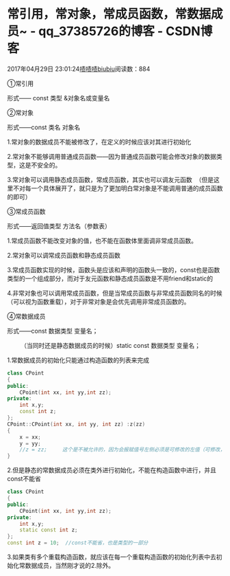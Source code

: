 # 常引用，常对象，常成员函数，常数据成员~ - qq_37385726的博客 - CSDN博客





2017年04月29日 23:01:24[啧啧啧biubiu](https://me.csdn.net/qq_37385726)阅读数：884








①常引用

形式—— const 类型 &对象名或变量名

②常对象

形式——const 类名 对象名

1.常对象的数据成员不能被修改了，在定义的时候应该对其进行初始化

2.常对象不能够调用普通成员函数——因为普通成员函数可能会修改对象的数据类型，这是不安全的。

3.常对象可以调用静态成员函数，常成员函数，其实也可以调友元函数  （但是这里不对每一个具体展开了，就只是为了更加明白常对象是不能调用普通的成员函数的即可）

③常成员函数

形式——返回值类型 方法名（参数表）

1.常成员函数不能改变对象的值，也不能在函数体里面调非常成员函数。

2.常对象可以调常成员函数和静态成员函数

3.常成员函数实现的时候，函数头是应该和声明的函数头一致的，const也是函数类型的一个组成部分，而对于友元函数和静态成员函数是不用friend和static的

4.非常对象也可以调用常成员函数，但是当常成员函数与非常成员函数同名的时候（可以视为函数重载），对于非常对象是会优先调用非常成员函数的。

④常数据成员

形式——const 数据类型 变量名；

        （当同时还是静态数据成员的时候）static const 数据类型 变量名；

1.常数据成员的初始化只能通过构造函数的列表来完成




```cpp
class CPoint
{
public:
	CPoint(int xx, int yy,int zz);
private:
	int x,y;
	const int z;
};
CPoint::CPoint(int xx, int yy, int zz) :z(zz)
{
	x = xx;
	y = yy;
	//z = zz;     这个是不被允许的，因为会报赋值号左侧必须是可修改的左值（可修改，有数据存储空间）
}
```




2.但是静态的常数据成员必须在类外进行初始化，不能在构造函数中进行，并且const不能省




```cpp
class CPoint
{
public:
	CPoint(int xx, int yy,int zz);
private:
	int x,y;
	static const int z;
};
const int z = 10;  //const不能省，也是类型的一部分
```


3.如果类有多个重载构造函数，就应该在每一个重载构造函数的初始化列表中去初始化常数据成员，当然刚才说的2.除外。









